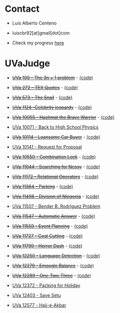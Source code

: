 # Contact

- Luis Alberto Centeno
- luiscbr92[at]gmail[dot]com

- Check my progress [here](http://uhunt.felix-halim.net/id/785886)

# UVaJudge
* ~~[UVa 100 - The 3n + 1 problem](https://uva.onlinejudge.org/index.php?option=com_onlinejudge&Itemid=8&category=3&page=show_problem&problem=36)~~ - [(code)](https://github.com/luiscbr92/algorithmic-challenges/blob/master/UVaJudge/100/code.cpp)

* ~~[UVa 272 - TEX Quotes](https://uva.onlinejudge.org/index.php?option=com_onlinejudge&Itemid=8&category=4&page=show_problem&problem=208)~~ - [(code)](https://github.com/luiscbr92/algorithmic-challenges/blob/master/UVaJudge/272/code.cpp)

* ~~[UVa 573 - The Snail](https://uva.onlinejudge.org/index.php?option=com_onlinejudge&Itemid=8&category=7&page=show_problem&problem=514)~~ - [(code)](https://github.com/luiscbr92/algorithmic-challenges/blob/master/UVaJudge/573/code.cpp)

* ~~[UVa 1124 -Celebrity jeopardy](https://uva.onlinejudge.org/index.php?option=com_onlinejudge&Itemid=8&category=24&page=show_problem&problem=3565)~~ - [(code)](https://github.com/luiscbr92/algorithmic-challenges/blob/master/UVaJudge/1124/code.cpp)

* ~~[UVa 10055 - Hashmat the Brave Warrior](https://uva.onlinejudge.org/index.php?option=com_onlinejudge&Itemid=8&category=24&page=show_problem&problem=996)~~ - [(code)](https://github.com/luiscbr92/algorithmic-challenges/blob/master/UVaJudge/10055/code.cpp)

* [UVa 10071 - Back to High School Physics](https://uva.onlinejudge.org/index.php?option=com_onlinejudge&Itemid=8&category=12&page=show_problem&problem=1012)

* ~~[UVa 10114 - Loansome Car Buyer](https://uva.onlinejudge.org/index.php?option=com_onlinejudge&Itemid=8&category=24&page=show_problem&problem=1055)~~ - [(code)](https://github.com/luiscbr92/algorithmic-challenges/blob/master/UVaJudge/10114/code.cpp)

* [UVa 10141 - Request for Proposal](https://uva.onlinejudge.org/index.php?option=com_onlinejudge&Itemid=8&category=24&page=show_problem&problem=1082)

* ~~[UVa 10550 - Combination Lock](https://uva.onlinejudge.org/index.php?option=com_onlinejudge&Itemid=8&category=24&page=show_problem&problem=1491)~~ - [(code)](https://github.com/luiscbr92/algorithmic-challenges/blob/master/UVaJudge/10550/code.cpp)

* ~~[UVa 11044 - Searching for Nessy](https://uva.onlinejudge.org/index.php?option=com_onlinejudge&Itemid=8&category=24&page=show_problem&problem=1985)~~ - [(code)](https://github.com/luiscbr92/algorithmic-challenges/blob/master/UVaJudge/11044/code.cpp)

* ~~[UVa 11172 - Relational Operators](https://uva.onlinejudge.org/index.php?option=com_onlinejudge&Itemid=8&category=24&page=show_problem&problem=2113)~~ - [(code)](https://github.com/luiscbr92/algorithmic-challenges/blob/master/UVaJudge/11172/code.cpp)

* ~~[UVa 11364 - Parking](https://uva.onlinejudge.org/index.php?option=com_onlinejudge&Itemid=8&category=24&page=show_problem&problem=2349)~~ - [(code)](https://github.com/luiscbr92/algorithmic-challenges/blob/master/UVaJudge/11364/code.cpp)

* ~~[UVa 11498 - Division of Nlogonia](https://uva.onlinejudge.org/index.php?option=com_onlinejudge&Itemid=8&category=24&page=show_problem&problem=2493)~~ - [(code)](https://github.com/luiscbr92/algorithmic-challenges/blob/master/UVaJudge/11498/code.cpp)

* [UVa 11507 - Bender B. Rodríguez Problem](https://uva.onlinejudge.org/index.php?option=com_onlinejudge&Itemid=8&category=24&page=show_problem&problem=2502)

* ~~[UVa 11547 - Automatic Answer](https://uva.onlinejudge.org/index.php?option=com_onlinejudge&Itemid=8&category=24&page=show_problem&problem=2542)~~ - [(code)](https://github.com/luiscbr92/algorithmic-challenges/blob/master/UVaJudge/11547/code.cpp)

* ~~[UVa 11559 - Event Planning](https://uva.onlinejudge.org/index.php?option=com_onlinejudge&Itemid=8&category=24&page=show_problem&problem=2595)~~ - [(code)](https://github.com/luiscbr92/algorithmic-challenges/blob/master/UVaJudge/11559/code.cpp)

* ~~[UVa 11727 - Cost Cutting](https://uva.onlinejudge.org/index.php?option=com_onlinejudge&Itemid=8&category=24&page=show_problem&problem=2827)~~ - [(code)](https://github.com/luiscbr92/algorithmic-challenges/blob/master/UVaJudge/11727/code.cpp)

* ~~[UVa 11799 - Horror Dash](https://uva.onlinejudge.org/index.php?option=com_onlinejudge&Itemid=8&category=24&page=show_problem&problem=2899)~~ - [(code)](https://github.com/luiscbr92/algorithmic-challenges/blob/master/UVaJudge/11799/code.cpp)

* ~~[UVa 12250 - Language Detection](https://uva.onlinejudge.org/index.php?option=com_onlinejudge&Itemid=8&category=24&page=show_problem&problem=3402)~~ - [(code)](https://github.com/luiscbr92/algorithmic-challenges/blob/master/UVaJudge/12250/code.cpp)

* ~~[UVa 12279 - Emoogle Balance](https://uva.onlinejudge.org/index.php?option=com_onlinejudge&Itemid=8&category=24&page=show_problem&problem=3431)~~ - [(code)](https://github.com/luiscbr92/algorithmic-challenges/blob/master/UVaJudge/12279/code.cpp)

* ~~[UVa 12289 - One-Two-Three](https://uva.onlinejudge.org/index.php?option=com_onlinejudge&Itemid=8&category=24&page=show_problem&problem=3710)~~ - [(code)](https://github.com/luiscbr92/algorithmic-challenges/blob/master/UVaJudge/12289/code.cpp)

* [UVa 12372 - Packing for Holiday](https://uva.onlinejudge.org/index.php?option=com_onlinejudge&Itemid=8&category=24&page=show_problem&problem=3794)

* [UVa 12403 - Save Setu](https://uva.onlinejudge.org/index.php?option=com_onlinejudge&Itemid=8&category=24&page=show_problem&problem=3834)

* [UVa 12577 - Hajj-e-Akbar](https://uva.onlinejudge.org/index.php?option=com_onlinejudge&Itemid=8&category=24&page=show_problem&problem=4022)